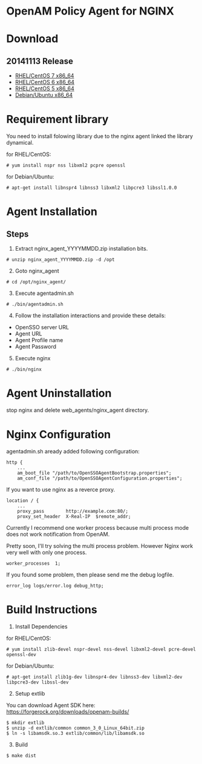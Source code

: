 OpenAM Policy Agent for NGINX
=============================

# Download

## 20141113 Release

 * [RHEL/CentOS 7 x86_64](https://www.osstech.co.jp/download/hamano/nginx/nginx_agent_20141113.el7.x86_64.zip)
 * [RHEL/CentOS 6 x86_64](https://www.osstech.co.jp/download/hamano/nginx/nginx_agent_20141113.el6.x86_64.zip)
 * [RHEL/CentOS 5 x86_64](https://www.osstech.co.jp/download/hamano/nginx/nginx_agent_20141113.el5.x86_64.zip)
 * [Debian/Ubuntu x86_64](https://www.osstech.co.jp/download/hamano/nginx/nginx_agent_20141113.deb.x86_64.zip)

# Requirement library

You need to install folowing library due to the nginx agent linked the
library dynamical.

for RHEL/CentOS:
~~~
# yum install nspr nss libxml2 pcpre openssl
~~~

for Debian/Ubuntu:
~~~
# apt-get install libnspr4 libnss3 libxml2 libpcre3 libssl1.0.0
~~~

# Agent Installation

## Steps

 1. Extract nginx_agent_YYYYMMDD.zip installation bits.

 ~~~
 # unzip nginx_agent_YYYYMMDD.zip -d /opt
 ~~~

 2. Goto nginx_agent

 ~~~
 # cd /opt/nginx_agent/
 ~~~

 3. Execute agentadmin.sh

 ~~~
 # ./bin/agentadmin.sh
 ~~~

 4. Follow the installation interactions and provide these details:

  - OpenSSO server URL
  - Agent URL
  - Agent Profile name
  - Agent Password

 5. Execute nginx
 ~~~
 # ./bin/nginx
 ~~~

# Agent Uninstallation

stop nginx and delete web_agents/nginx_agent directory.

# Nginx Configuration

agentadmin.sh aready added following configuration:

    http {
        ...
        am_boot_file "/path/to/OpenSSOAgentBootstrap.properties";
        am_conf_file "/path/to/OpenSSOAgentConfiguration.properties";

If you want to use nginx as a reverce proxy.

    location / {
        ...
        proxy_pass        http://example.com:80/;
        proxy_set_header  X-Real-IP  $remote_addr;

Currently I recommend one worker process because multi process mode
does not work notification from OpenAM.

Pretty soon, I'll try solving the multi process problem. However Nginx
work very well with only one process.

    worker_processes  1;

If you found some problem, then please send me the debug logfile.

    error_log logs/error.log debug_http;


# Build Instructions

1. Install Dependencies

 for RHEL/CentOS:
 ~~~
 # yum install zlib-devel nspr-devel nss-devel libxml2-devel pcre-devel openssl-dev
 ~~~

 for Debian/Ubuntu:
 ~~~
 # apt-get install zlib1g-dev libnspr4-dev libnss3-dev libxml2-dev libpcre3-dev libssl-dev
 ~~~

2. Setup extlib

 You can download Agent SDK here:
 https://forgerock.org/downloads/openam-builds/

 ~~~
 $ mkdir extlib
 $ unzip -d extlib/common common_3_0_Linux_64bit.zip
 $ ln -s libamsdk.so.3 extlib/common/lib/libamsdk.so
 ~~~

3. Build

 ~~~
 $ make dist
 ~~~
